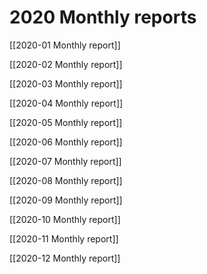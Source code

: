 # 2020 Monthly reports

[[2020-01 Monthly report]]

[[2020-02 Monthly report]]

[[2020-03 Monthly report]]

[[2020-04 Monthly report]]

[[2020-05 Monthly report]]

[[2020-06 Monthly report]]

[[2020-07 Monthly report]]

[[2020-08 Monthly report]]

[[2020-09 Monthly report]]

[[2020-10 Monthly report]]

[[2020-11 Monthly report]]

[[2020-12 Monthly report]]

